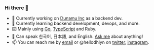 ### Hi there 👋

* 🔭 Currently working on [Dunamu Inc](https://dunamu.com) as a backend dev.
* 🌱 Currently learning backend development, devops, and more.
* ⌨️ Mainly using [Go](https://github.com/hellodhlyn?tab=repositories&language=go), [TypeScript](https://github.com/hellodhlyn?tab=repositories&language=typescript) and Ruby.
* 💬 Can speak 한국어, 日本語, and English. [Ask me](https://ask.fm/hellodhlyn) about anything!
* 📫 You can reach me by [email](mailto:hellodhlyn@gmail.com) or @hellodhlyn on [twitter](https://twitter.com/hellodhlyn), [instagram](https://instagram.com/hellodhlyn).
